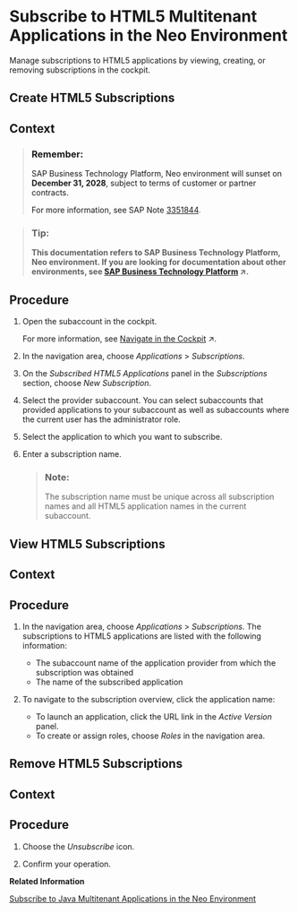 <!-- loiof16cd5b03b8e4ba39a1328b15bd89fbe -->

# Subscribe to HTML5 Multitenant Applications in the Neo Environment

Manage subscriptions to HTML5 applications by viewing, creating, or removing subscriptions in the cockpit.

<a name="task_uws_ksm_1y"/>

<!-- task\_uws\_ksm\_1y -->

## Create HTML5 Subscriptions



## Context

> ### Remember:  
> SAP Business Technology Platform, Neo environment will sunset on **December 31, 2028**, subject to terms of customer or partner contracts.
> 
> For more information, see SAP Note [3351844](https://me.sap.com/notes/3351844).

> ### Tip:  
> **This documentation refers to SAP Business Technology Platform, Neo environment. If you are looking for documentation about other environments, see [SAP Business Technology Platform](https://help.sap.com/viewer/65de2977205c403bbc107264b8eccf4b/Cloud/en-US/6a2c1ab5a31b4ed9a2ce17a5329e1dd8.html "SAP Business Technology Platform (SAP BTP) is an integrated offering comprised of the following technology portfolios: application development; process automation; integration; data, analytics, and enterprise planning; artificial intelligence. The platform offers users the ability to turn data into business value, compose end-to-end business processes, connect entire IT landscapes, and personalize, build and extend SAP applications. This reduces the overall total cost of ownership maintaining SAP landscapes and third-party software across end-to-end business processes.") :arrow_upper_right:.**



<a name="task_uws_ksm_1y__steps_jss_ztm_1y"/>

## Procedure

1.  Open the subaccount in the cockpit.

    For more information, see [Navigate in the Cockpit](https://help.sap.com/viewer/65de2977205c403bbc107264b8eccf4b/Cloud/en-US/0874895f1f78459f9517da55a11ffebd.html "Learn how to navigate to your global accounts, directories, and subaccounts in the SAP BTP cockpit.") :arrow_upper_right:.

2.  In the navigation area, choose *Applications* \> *Subscriptions*.

3.  On the *Subscribed HTML5 Applications* panel in the *Subscriptions* section, choose *New Subscription*.

4.  Select the provider subaccount. You can select subaccounts that provided applications to your subaccount as well as subaccounts where the current user has the administrator role.

5.  Select the application to which you want to subscribe.

6.  Enter a subscription name.

    > ### Note:  
    > The subscription name must be unique across all subscription names and all HTML5 application names in the current subaccount.


<a name="task_ptg_3sm_1y"/>

<!-- task\_ptg\_3sm\_1y -->

## View HTML5 Subscriptions



## Context



<a name="task_ptg_3sm_1y__steps_ynx_zsm_1y"/>

## Procedure

1.  In the navigation area, choose *Applications* \> *Subscriptions*. The subscriptions to HTML5 applications are listed with the following information:

    -   The subaccount name of the application provider from which the subscription was obtained
    -   The name of the subscribed application

2.  To navigate to the subscription overview, click the application name:

    -   To launch an application, click the URL link in the *Active Version* panel.
    -   To create or assign roles, choose *Roles* in the navigation area.


<a name="task_yrb_msm_1y"/>

<!-- task\_yrb\_msm\_1y -->

## Remove HTML5 Subscriptions



## Context



<a name="task_yrb_msm_1y__steps_r5k_p5m_1y"/>

## Procedure

1.  Choose the *Unsubscribe* icon.

2.  Confirm your operation.


**Related Information**  


[Subscribe to Java Multitenant Applications in the Neo Environment](subscribe-to-java-multitenant-applications-in-the-neo-environment-e7e62c8.md "Create, list, and remove subscriptions for a Java application using the console client and view all our subscriptions in the cockpit.")

